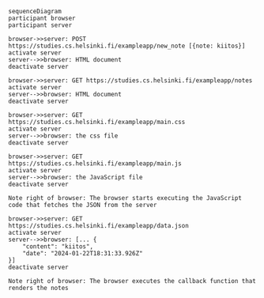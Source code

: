    sequenceDiagram
    participant browser
    participant server

    browser->>server: POST https://studies.cs.helsinki.fi/exampleapp/new_note [{note: kiitos}]
    activate server
    server-->>browser: HTML document
    deactivate server

    browser->>server: GET https://studies.cs.helsinki.fi/exampleapp/notes
    activate server
    server-->>browser: HTML document
    deactivate server

    browser->>server: GET https://studies.cs.helsinki.fi/exampleapp/main.css
    activate server
    server-->>browser: the css file
    deactivate server

    browser->>server: GET https://studies.cs.helsinki.fi/exampleapp/main.js
    activate server
    server-->>browser: the JavaScript file
    deactivate server

    Note right of browser: The browser starts executing the JavaScript code that fetches the JSON from the server

    browser->>server: GET https://studies.cs.helsinki.fi/exampleapp/data.json
    activate server
    server-->>browser: [... {
        "content": "kiitos",
        "date": "2024-01-22T18:31:33.926Z"
    }]
    deactivate server

    Note right of browser: The browser executes the callback function that renders the notes
